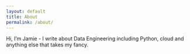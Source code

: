 ```yaml
---
layout: default
title: About
permalink: /about/
---
```


Hi, I’m Jamie - I write about Data Engineering including Python, cloud and anything else that takes my fancy.